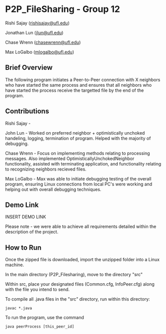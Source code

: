 # P2P_FileSharing - Group 12
 Rishi Sajay (rishisajay@ufl.edu)
 
 Jonathan Lun (jlun@ufl.edu) 

 Chase Wrenn (chasewrenn@ufl.edu)

 Max LoGalbo (mlogalbo@ufl.edu)

## Brief Overview

The following program initiates a Peer-to-Peer connection with X  neighbors who have started the same process and ensures that all neighbors who have started the process receive the targetted file by the end of the program.

## Contributions

Rishi Sajay - 

John Lun - Worked on preferred neighbor + optimistically unchoked handeling, logging, termination of program. Helped with the majority of debugging.

Chase Wrenn - Focus on implementing methods relating to processing messages. Also implemented OptimisticallyUnchokedNeighbor functionality, assisted with terminating application, and functionality relating to recognizing neighbors recieved files.

Max LoGalbo - Max was able to initiate debugging testing of the overall program, ensuring Linux connections from local PC's were working and helping out with overall debugging techniques.


## Demo Link

INSERT DEMO LINK

Please note - we were able to achieve all requirements detailed within the description of the project.


## How to Run

Once the zipped file is downloaded, import the unzipped folder into a Linux machine.

In the main directory (P2P_Filesharing), move to the directory "src"

Within src, place your designated files (Common.cfg, InfoPeer.cfg) along with the file you intend to send.

To compile all .java files in the "src" directory, run within this directory:
```
javac *.java
```

To run the program, use the command 
```
java peerProcess [this_peer_id]
```





